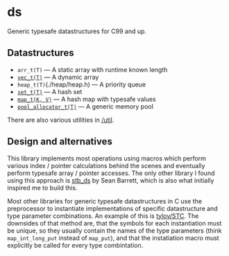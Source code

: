 ds
==

Generic typesafe datastructures for C99 and up.

Datastructures
--------------

- `arr_t(T)` — A static array with runtime known length
- [`vec_t(T)`](./vec/README.md) — A dynamic array
- `heap_t(T)`(./heap/heap.h) — A priority queue
- [`set_t(T)`](./set/README.md) — A hash set
- [`map_t(K, V)`](./map/README.md) — A hash map with typesafe values
- [`pool_allocator_t(T)`](./mem/pool/README.md) — A generic memory pool

There are also various utilities in [/util](./util/README.md).

Design and alternatives
-----------------------

This library implements most operations using macros which perform various index / pointer calculations behind the scenes and eventually perform typesafe array / pointer accesses.
The only other library I found using this approach is [stb_ds](http://nothings.org/stb_ds/) by Sean Barrett, which is also what initially inspired me to build this.

Most other libraries for generic typesafe datastructures in C use the preprocessor to instantiate implementations of specific datastructure and type parameter combinations.
An example of this is [tylov/STC](https://github.com/tylov/STC).
The downsides of that method are, that the symbols for each instantiation must be unique, so they usually contain the names of the type parameters (think `map_int_long_put` instead of `map_put`), and that the instatiation macro must explicitly be called for every type combintation.
